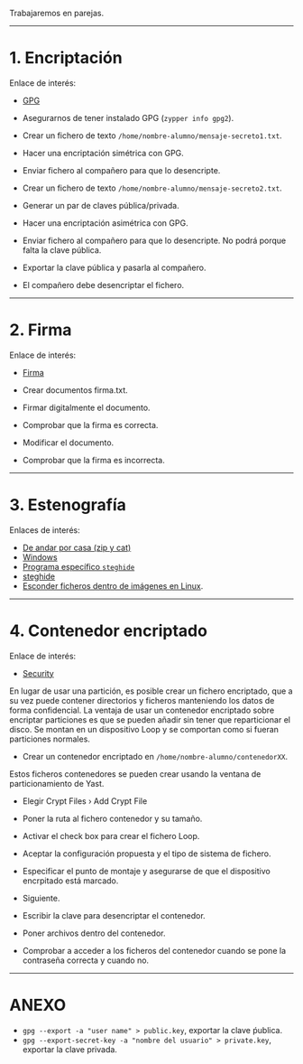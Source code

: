 

Trabajaremos en parejas.

---

# 1. Encriptación

Enlace de interés:
* [GPG](https://www.genbetadev.com/seguridad-informatica/manual-de-gpg-cifra-y-envia-datos-de-forma-segura)

* Asegurarnos de tener instalado GPG (`zypper info gpg2`).
* Crear un fichero de texto `/home/nombre-alumno/mensaje-secreto1.txt`.
* Hacer una encriptación simétrica con GPG.
* Enviar fichero al compañero para que lo desencripte.

* Crear un fichero de texto `/home/nombre-alumno/mensaje-secreto2.txt`.
* Generar un par de claves pública/privada.
* Hacer una encriptación asimétrica con GPG.
* Enviar fichero al compañero para que lo desencripte. No podrá porque falta la clave pública.
* Exportar la clave pública y pasarla al compañero.
* El compañero debe desencriptar el fichero.

---

# 2. Firma

Enlace de interés:
* [Firma](https://www.genbetadev.com/seguridad-informatica/que-son-y-para-que-sirven-los-hash-funciones-de-resumen-y-firmas-digitales)

* Crear documentos firma.txt.
* Firmar digitalmente el documento.
* Comprobar que la firma es correcta.
* Modificar el documento.
* Comprobar que la firma es incorrecta.

---

# 3. Estenografía

Enlaces de interés:

* [De andar por casa (zip y cat)](http://www.linuxhispano.net/2014/07/03/ocultar-datos-en-imagenes-esteganografia-de-andar-por-casa/)
* [Windows](http://www.taringa.net/posts/linux/19356036/Esconder-archivos-en-imagenes-Esteganografia.html)
* [Programa específico `steghide`](http://www.reydes.com/d/?q=Ocultar_un_Archivo_de_Texto_dentro_de_un_Archivo_JPG_utilizando_Steghide)
* [steghide](http://www.linuxadictos.com/steghide-esteganografia-para-ocultar-texto-en-imagenes.html)
* [Esconder ficheros dentro de imágenes en Linux](www.ostechnix.com/hide-files-inside-images-linux/).

---

# 4. Contenedor encriptado

Enlace de interés:
* [Security](https://doc.opensuse.org/documentation/leap/security/html/book.security/cha.security.cryptofs.html#sec.security.cryptofs.y2)

En lugar de usar una partición, es posible crear un fichero encriptado, que a su vez puede contener directorios y ficheros manteniendo los datos de forma confidencial. La ventaja de usar un contenedor encriptado sobre encriptar particiones es que se pueden añadir sin tener que reparticionar el disco.
Se montan en un dispositivo Loop y se comportan como si fueran particiones normales.

* Crear un contenedor encriptado en `/home/nombre-alumno/contenedorXX`.

Estos ficheros contenedores se pueden crear usando la ventana de particionamiento de Yast.
* Elegir Crypt Files › Add Crypt File
* Poner la ruta al fichero contenedor y su tamaño.
* Activar el check box para crear el fichero Loop.
* Aceptar la configuración propuesta y el tipo de sistema de fichero.
* Especificar el punto de montaje y asegurarse de que el dispositivo encrpitado está marcado.
* Siguiente.
* Escribir la clave para desencriptar el contenedor.

* Poner archivos dentro del contenedor.
* Comprobar a acceder a los ficheros del contenedor cuando se pone la contraseña correcta y cuando no.

---

# ANEXO

* `gpg --export -a "user name" > public.key`, exportar la clave ṕublica.
* `gpg --export-secret-key -a "nombre del usuario" > private.key`, exportar la clave privada.
